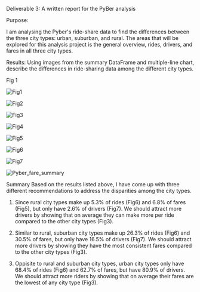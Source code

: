 Deliverable 3: A written report for the PyBer analysis 


Purpose: 

I am analysing the Pyber's ride-share data to find the differences between the three city types: urban, suburban, and rural. The areas that will be explored for this analysis project is the general overview, rides, drivers, and fares in all three city types.

Results: Using images from the summary DataFrame and multiple-line chart, describe the differences in ride-sharing data among the different city types.



Fig 1

![Fig1](https://user-images.githubusercontent.com/79559910/115182647-5111c100-a0a8-11eb-97ef-e738280a4d3d.png)

![Fig2](https://user-images.githubusercontent.com/79559910/115182657-553dde80-a0a8-11eb-836b-95252b26547b.png)

![Fig3](https://user-images.githubusercontent.com/79559910/115182663-58d16580-a0a8-11eb-8a6a-8ee99c8339f4.png)

![Fig4](https://user-images.githubusercontent.com/79559910/115182676-5cfd8300-a0a8-11eb-9393-50dfd5155052.png)

![Fig5](https://user-images.githubusercontent.com/79559910/115182680-6129a080-a0a8-11eb-9268-df11855cd91d.png)

![Fig6](https://user-images.githubusercontent.com/79559910/115182688-64249100-a0a8-11eb-8765-9e8121027f7c.png)

![Fig7](https://user-images.githubusercontent.com/79559910/115182697-671f8180-a0a8-11eb-8ad5-70bbdc4df55b.png)

![Pyber_fare_summary](https://user-images.githubusercontent.com/79559910/115182769-8d452180-a0a8-11eb-9687-4ba7b9720dc2.png)


Summary
Based on the results listed above, I have come up with three different recommendations to address the disparities among the city types.

1.	Since rural city types make up 5.3% of rides (Fig6) and 6.8% of fares (Fig5), but only have 2.6% of drivers (Fig7). We should attract more drivers by showing that on average they can make more per ride compared to the other city types (Fig3).

2.	Similar to rural, suburban city types make up 26.3% of rides (Fig6) and 30.5% of fares, but only have 16.5% of drivers (Fig7). We should attract more drivers by showing they have the most consistent fares compared to the other city types (Fig3).

3.	Oppisite to rural and suburban city types, urban city types only have 68.4% of rides (Fig6) and 62.7% of fares, but have 80.9% of drivers. We should attract more riders by showing that on average their fares are the lowest of any city type (Fig3).
